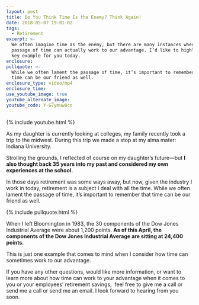 ```yaml
---
layout: post
title: Do You Think Time Is the Enemy? Think Again!
date: 2018-05-07 19:01:02
tags:
  - Retirement
excerpt: >-
  We often imagine time as the enemy, but there are many instances where the
  passage of time can actually work to our advantage. I’d like to highlight a
  key example for you today.
enclosure:
pullquote: >-
  While we often lament the passage of time, it’s important to remember that
  time can be our friend as well.
enclosure_type: video/mp4
enclosure_time:
use_youtube_image: true
youtube_alternate_image:
youtube_code: Y-G7ymuw8co
---
```


{% include youtube.html %}

As my daughter is currently looking at colleges, my family recently took a trip to the midwest. During this trip we made a stop at my alma mater: Indiana University.

Strolling the grounds, I reflected of course on my daughter’s future—but **I also thought back 35 years into my past and considered my own experiences at the school.**

In those days retirement was some ways away, but now, given the industry I work in today, retirement is a subject I deal with all the time. While we often lament the passage of time, it’s important to remember that time can be our friend as well.

{% include pullquote.html %}

When I left Bloomington in 1983, the 30 components of the Dow Jones Industrial Average were about 1,200 points. **As of this April, the components of the Dow Jones Industrial Average are sitting at 24,400 points.**

This is just one example that comes to mind when I consider how time can sometimes work to our advantage.

If you have any other questions, would like more information, or want to learn more about how time can work to your advantage when it comes to you or your employees’ retirement savings, &nbsp;feel free to give me a call or send me a call or send me an email. I look forward to hearing from you soon.

&nbsp;
